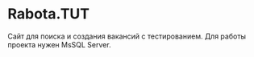 # Rabota.TUT
 Сайт для поиска и создания вакансий с тестированием.
 Для работы проекта нужен MsSQL Server.
